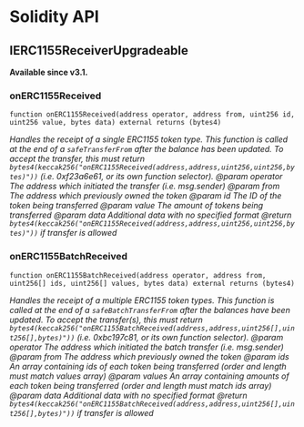 # Solidity API

## IERC1155ReceiverUpgradeable

__Available since v3.1.__

### onERC1155Received

```solidity
function onERC1155Received(address operator, address from, uint256 id, uint256 value, bytes data) external returns (bytes4)
```

_Handles the receipt of a single ERC1155 token type. This function is
        called at the end of a `safeTransferFrom` after the balance has been updated.
        To accept the transfer, this must return
        `bytes4(keccak256("onERC1155Received(address,address,uint256,uint256,bytes)"))`
        (i.e. 0xf23a6e61, or its own function selector).
        @param operator The address which initiated the transfer (i.e. msg.sender)
        @param from The address which previously owned the token
        @param id The ID of the token being transferred
        @param value The amount of tokens being transferred
        @param data Additional data with no specified format
        @return `bytes4(keccak256("onERC1155Received(address,address,uint256,uint256,bytes)"))` if transfer is allowed_

### onERC1155BatchReceived

```solidity
function onERC1155BatchReceived(address operator, address from, uint256[] ids, uint256[] values, bytes data) external returns (bytes4)
```

_Handles the receipt of a multiple ERC1155 token types. This function
        is called at the end of a `safeBatchTransferFrom` after the balances have
        been updated. To accept the transfer(s), this must return
        `bytes4(keccak256("onERC1155BatchReceived(address,address,uint256[],uint256[],bytes)"))`
        (i.e. 0xbc197c81, or its own function selector).
        @param operator The address which initiated the batch transfer (i.e. msg.sender)
        @param from The address which previously owned the token
        @param ids An array containing ids of each token being transferred (order and length must match values array)
        @param values An array containing amounts of each token being transferred (order and length must match ids array)
        @param data Additional data with no specified format
        @return `bytes4(keccak256("onERC1155BatchReceived(address,address,uint256[],uint256[],bytes)"))` if transfer is allowed_

